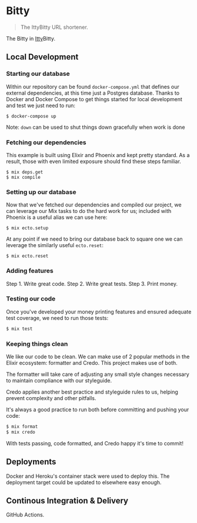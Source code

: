 
# Bitty

> The IttyBitty URL shortener.

The Bitty in [Itty](https://github.com/doomspork/itty)Bitty.

## Local Development

### Starting our database

Within our repository can be found `docker-compose.yml` that defines our external dependencies, at this time just a Postgres database. Thanks to Docker and Docker Compose to get things started for local development and test we just need to run:

```shell
$ docker-compose up
```

Note: `down` can be used to shut things down gracefully when work is done

### Fetching our dependencies

This example is built using Elixir and Phoenix and kept pretty standard. As a result, those with even limited exposure should find these steps familiar.

```shell
$ mix deps.get
$ mix compile
```

### Setting up our database

Now that we've fetched our dependencies and compiled our project, we can leverage our Mix tasks to do the hard work for us; included with Phoenix is a useful alias we can use here:

```shell
$ mix ecto.setup
```

At any point if we need to bring our database back to square one we can leverage the similarly useful `ecto.reset`:

```shell
$ mix ecto.reset
```

### Adding features

Step 1. Write great code.
Step 2. Write great tests.
Step 3. Print money.

### Testing our code

Once you've developed your money printing features and ensured adequate test coverage, we need to run those tests:

```elixir
$ mix test
```

### Keeping things clean

We like our code to be clean. We can make use of 2 popular methods in the Elixir ecosystem: formatter and Credo. This project makes use of both.

The formatter will take care of adjusting any small style changes necessary to maintain compliance with our styleguide.

Credo applies another best practice and styleguide rules to us, helping prevent complexity and other pitfalls.

It's always a good practice to run both before committing and pushing your code:

```elixir
$ mix format
$ mix credo
```

With tests passing, code formatted, and Credo happy it's time to commit!

## Deployments

Docker and Heroku's container stack were used to deploy this. The deployment target could be updated to elsewhere easy enough.

## Continous Integration & Delivery

GitHub Actions.
